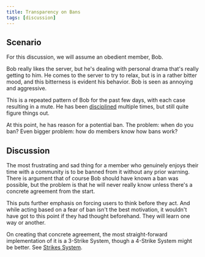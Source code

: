 ```yaml
---
title: Transparency on Bans
tags: [discussion]
---
```

## Scenario
For this discussion, we will assume an obedient member, Bob.

Bob really likes the server, but he's dealing with personal drama that's really getting to him. He comes to the server to try to relax, but is in a rather bitter mood, and this bitterness is evident his behavior. Bob is seen as annoying and aggressive.

This is a repeated pattern of Bob for the past few days, with each case resulting in a mute. He has been [disciplined](definitions/Community%20Moderator.md#Disciplinary%20Action) multiple times, but still quite figure things out.

At this point, he has reason for a potential ban. The problem: when do you ban? Even bigger problem: how do members know how bans work?

## Discussion
The most frustrating and sad thing for a member who genuinely enjoys their time with a community is to be banned from it without any prior warning. There is argument that of course Bob should have known a ban was possible, but the problem is that he will never really know unless there's a concrete agreement from the start.

This puts further emphasis on forcing users to think before they act. And while acting based on a fear of ban isn't the best motivation, it wouldn't have got to this point if they had thought beforehand. They will learn one way or another.

On creating that concrete agreement, the most straight-forward implementation of it is a 3-Strike System, though a 4-Strike System might be better. See [Strikes System](definitions/Strikes%20System.md).
